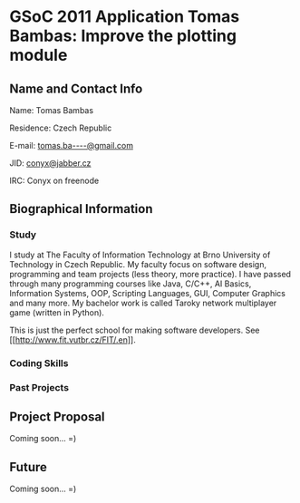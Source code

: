 GSoC 2011 Application Tomas Bambas: Improve the plotting module
===============================================================

Name and Contact Info
---------------------

Name: Tomas Bambas

Residence: Czech Republic

E-mail: tomas.ba----@gmail.com

JID: conyx@jabber.cz

IRC: Conyx on freenode

Biographical Information
------------------------

### Study

I study at The Faculty of Information Technology at Brno University of Technology in Czech Republic. My faculty focus on software design, programming and team projects (less theory, more practice). I have passed through many programming courses like Java, C/C++, AI Basics, Information Systems, OOP, Scripting Languages, GUI, Computer Graphics and many more. My bachelor work is called Taroky network multiplayer game (written in Python).

This is just the perfect school for making software developers. See [[http://www.fit.vutbr.cz/FIT/.en]].

### Coding Skills

### Past Projects

Project Proposal
----------------

Coming soon... =)

Future
------

Coming soon... =)